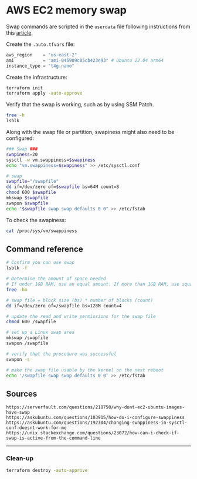 # AWS EC2 memory swap

Swap commands are scripted in the `userdata` file following instructions from this [article][1].

Create the `.auto.tfvars` file:

```terraform
aws_region    = "us-east-2"
ami           = "ami-045909c05cb423e93" # Ubuntu 22.04 arm64
instance_type = "t4g.nano"
```

Create the infrastructure:

```sh
terraform init
terraform apply -auto-approve
```

Verify that the swap is working, such as by using SSM Patch.

```sh
free -h
lsblk
```

Along with the swap file or partition, swapiness might also need to be configured:

```sh
### Swap ###
swapiness=20
sysctl -w vm.swappiness=$swapiness
echo "vm.swappiness=$swapiness" >> /etc/sysctl.conf

# swap
swapfile="/swapfile"
dd if=/dev/zero of=$swapfile bs=64M count=8
chmod 600 $swapfile
mkswap $swapfile
swapon $swapfile
echo "$swapfile swap swap defaults 0 0" >> /etc/fstab
```

To check the swapiness:

```sh
cat /proc/sys/vm/swappiness
```

## Command reference

```sh
# Confirm you can use swap
lsblk -f

# Determine the amount of space needed
# If under 1GB RAM, use an equal amount. If more than 1GB RAM, use square root at a minimum
free -hm

# swap file = block size (bs) * number of blocks (count)
dd if=/dev/zero of=/swapfile bs=128M count=4

# update the read and write permissions for the swap file
chmod 600 /swapfile

# set up a Linux swap area
mkswap /swapfile
swapon /swapfile

# verify that the procedure was successful
swapon -s

# make the swap file usable by the kernel on the next reboot
echo '/swapfile swap swap defaults 0 0' >> /etc/fstab
```

## Sources

```
https://serverfault.com/questions/218750/why-dont-ec2-ubuntu-images-have-swap
https://askubuntu.com/questions/103915/how-do-i-configure-swappiness
https://askubuntu.com/questions/192304/changing-swappiness-in-sysctl-conf-doesnt-work-for-me
https://unix.stackexchange.com/questions/23072/how-can-i-check-if-swap-is-active-from-the-command-line
```

---

### Clean-up

```sh
terraform destroy -auto-approve
```


[1]: https://repost.aws/knowledge-center/ec2-memory-swap-file
